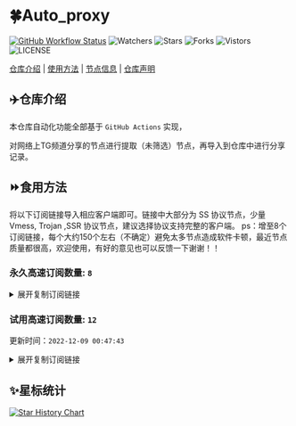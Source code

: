 # 🍀Auto_proxy
[![GitHub Workflow Status](https://img.shields.io/github/workflow/status/cdcyry/TG/sub_merge?label=sub_merge)](https://github.com/cdcyry/TG/actions/workflows/main.yml) 
![Watchers](https://img.shields.io/github/watchers/cdcyry/TG) ![Stars](https://img.shields.io/github/stars/cdcyry/TG) ![Forks](https://img.shields.io/github/forks/cdcyry/TG) ![Vistors](https://visitor-badge.laobi.icu/badge?page_id=cdcyry.TG) ![LICENSE](https://img.shields.io/badge/license-CC%20BY--SA%204.0-green.svg)

[仓库介绍](https://github.com/cdcyry/TG#仓库介绍) | [使用方法](https://github.com/cdcyry/TG#使用方法) | [节点信息](https://github.com/cdcyry/TG#节点信息) | [仓库声明](https://github.com/cdcyry/TG#仓库声明)

## ✈️仓库介绍
本仓库自动化功能全部基于 `GitHub Actions` 实现，

对网络上TG频道分享的节点进行提取（未筛选）节点，再导入到仓库中进行分享记录。

## ⏩食用方法
将以下订阅链接导入相应客户端即可。链接中大部分为 SS 协议节点，少量 Vmess, Trojan ,SSR 协议节点，建议选择协议支持完整的客户端。
ps：增至8个订阅链接，每个大约150个左右（不确定）避免太多节点造成软件卡顿，最近节点质量都很高，欢迎使用，有好的意见也可以反馈一下谢谢！！

### 永久高速订阅数量: `8`

<details>
  <summary>展开复制订阅链接</summary>

  
- [多协议Base64编码](https://raw.githubusercontent.com/cdcyry/TG/main/Long_term_subscription1)
`https://raw.githubusercontent.com/cdcyry/TG/main/Long_term_subscription_num`
`节点总数: 940`

- [多协议Base64编码](https://raw.githubusercontent.com/cdcyry/TG/main/Long_term_subscription1)
`https://raw.githubusercontent.com/cdcyry/TG/main/Long_term_subscription1`
`合并节点总数: 118`

- [多协议Base64编码](https://raw.githubusercontent.com/cdcyry/TG/main/Long_term_subscription2)
`https://raw.githubusercontent.com/cdcyry/TG/main/Long_term_subscription2`
`合并节点总数: 118`

- [多协议Base64编码](https://raw.githubusercontent.com/cdcyry/TG/main/Long_term_subscription3)
`https://raw.githubusercontent.com/cdcyry/TG/main/Long_term_subscription3`
`合并节点总数: 118`

- [多协议Base64编码](https://raw.githubusercontent.com/cdcyry/TG/main/Long_term_subscription4)
`https://raw.githubusercontent.com/cdcyry/TG/main/Long_term_subscription4`
`合并节点总数: 118`

- [多协议Base64编码](https://raw.githubusercontent.com/cdcyry/TG/main/Long_term_subscription5)
`https://raw.githubusercontent.com/cdcyry/TG/main/Long_term_subscription5`
`合并节点总数: 118`

- [多协议Base64编码](https://raw.githubusercontent.com/cdcyry/TG/main/Long_term_subscription6)
`https://raw.githubusercontent.com/cdcyry/TG/main/Long_term_subscription6`
`合并节点总数: 118`

- [多协议Base64编码](https://raw.githubusercontent.com/cdcyry/TG/main/Long_term_subscription7)
`https://raw.githubusercontent.com/cdcyry/TG/main/Long_term_subscription7`
`合并节点总数: 118`

- [多协议Base64编码](https://raw.githubusercontent.com/cdcyry/TG/main/Long_term_subscription8)
`https://raw.githubusercontent.com/cdcyry/TG/main/Long_term_subscription8`
`合并节点总数: 114`

- [国内clash订阅](https://jsd.cdn.zzko.cn/gh/cdcyry/TG@main/Long_term_subscription1.yaml)
`https://jsd.cdn.zzko.cn/gh/cdcyry/TG@main/Long_term_subscription1.yaml`


- [国内clash订阅](https://jsd.cdn.zzko.cn/gh/cdcyry/TG@main/Long_term_subscription2.yaml)
`https://jsd.cdn.zzko.cn/gh/cdcyry/TG@main/Long_term_subscription2.yaml`


- [国内clash订阅](https://jsd.cdn.zzko.cn/gh/cdcyry/TG@main/Long_term_subscription3.yaml)
`https://jsd.cdn.zzko.cn/gh/cdcyry/TG@main/Long_term_subscription3.yaml`
  
</details>


### 试用高速订阅数量: `12`
更新时间：`2022-12-09 00:47:43`



<details>
  <summary>展开复制订阅链接</summary>  





























































































































>试用订阅：
`https://cloud.hhygj.xyz/api/v1/client/subscribe?token=3121ad1510a7453dfa3d10e6cfd165c4`




>试用订阅：
`https://cloud.hhygj.xyz/api/v1/client/subscribe?token=42d08a23277054158c2e9834bafc20d7`




>试用订阅：
`https://user.bafang.vip/api/v1/client/subscribe?token=701401e54c7b233a9f74bd293d9c1d2c`




>试用订阅：
`https://user.bafang.vip/api/v1/client/subscribe?token=fd3fb413a9cc521201e52e1bd659dd67`




>试用订阅：
`https://www.bfyun.top/api/v1/client/subscribe?token=905c755e572831c183d13bd48c3efce2`




>试用订阅：
`https://www.bfyun.top/api/v1/client/subscribe?token=cd4c1c172532ed59741598e91d2a1efa`




>试用订阅：
`https://meal.leftright.buzz/api/v1/client/subscribe?token=0e07f60ad110ed7cb4b41766ac10c99f`




>试用订阅：
`https://meal.leftright.buzz/api/v1/client/subscribe?token=b7dad4579765216f740c222e5015f26c`




>试用订阅：
`https://www.dgycom.com/api/v1/client/subscribe?token=28d4f737ed2d3c3c4f355c071218612f`




>试用订阅：
`https://www.dgycom.com/api/v1/client/subscribe?token=8616af14cf3b0c82c655e4ab1f37adbd`




>试用订阅：
`https://console.ly520.me/api/v1/client/subscribe?token=3f0f90d460b36fa88f6b286b5b84fd30`




>试用订阅：
`https://console.ly520.me/api/v1/client/subscribe?token=ffe0e91611e0e0fb5096b8c2dcc1790b`



</details>

## ✨星标统计
[![Star History Chart](https://api.star-history.com/svg?repos=bytebase/star-history&type=Date)](https://star-history.com/#bytebase/star-history&Date)

